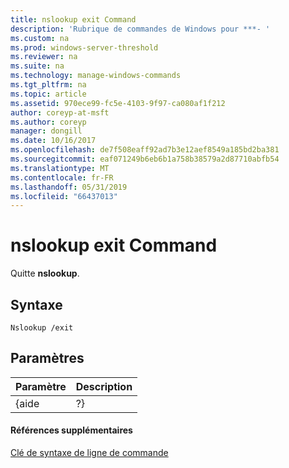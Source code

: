 ```yaml
---
title: nslookup exit Command
description: 'Rubrique de commandes de Windows pour ***- '
ms.custom: na
ms.prod: windows-server-threshold
ms.reviewer: na
ms.suite: na
ms.technology: manage-windows-commands
ms.tgt_pltfrm: na
ms.topic: article
ms.assetid: 970ece99-fc5e-4103-9f97-ca080af1f212
author: coreyp-at-msft
ms.author: coreyp
manager: dongill
ms.date: 10/16/2017
ms.openlocfilehash: de7f508eaff92ad7b3e12aef8549a185bd2ba381
ms.sourcegitcommit: eaf071249b6eb6b1a758b38579a2d87710abfb54
ms.translationtype: MT
ms.contentlocale: fr-FR
ms.lasthandoff: 05/31/2019
ms.locfileid: "66437013"
---
```

# <a name="nslookup-exit-command"></a>nslookup exit Command



Quitte **nslookup**.

## <a name="syntax"></a>Syntaxe

```
Nslookup /exit
```

## <a name="parameters"></a>Paramètres

| Paramètre | Description |
|-----------|-------------|
|   {aide   |     ?}      |

#### <a name="additional-references"></a>Références supplémentaires

[Clé de syntaxe de ligne de commande](command-line-syntax-key.md)